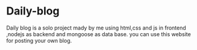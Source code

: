 # Daily-blog
Daily blog is a solo project mady by me using html,css and js in frontend ,nodejs as backend and mongoose as data base.
you can use this website for posting your own blog.
